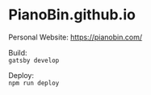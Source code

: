 # PianoBin.github.io

Personal Website:
https://pianobin.com/

Build:  
`gatsby develop`

Deploy:  
`npm run deploy`
